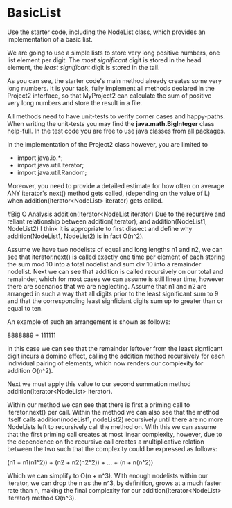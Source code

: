# BasicList
Use the starter code, including the NodeList class, 
which provides an implementation of a basic list.

We are going to use a simple lists to store very long positive numbers, one list element per digit. 
The _most significant_ digit is stored in the head element, the _least significant_ digit is stored in the tail.

As you can see, the starter code's main method already creates some very long numbers.
It is your task, fully implement all methods declared in the Project2 interface, 
so that MyProject2 can calculate the sum of positive very long numbers and store the result in a file.

All methods need to have unit-tests to verify corner cases and happy-paths.
When writing the unit-tests you may find the **java.math.BigInteger** class help-full. 
In the test code you are free to use java classes from all packages.

In the implementation of the Project2 class however, you are limited to

* import java.io.*; 
* import java.util.Iterator; 
* import java.util.Random; 

Moreover, you need to provide a detailed estimate for how often on average ANY iterator's next() method gets called, 
(depending on the value of L) when addition(Iterator<NodeList<Integer>> iterator) gets called.

#Big O Analysis addition(Iterator<NodeList<Integer> iterator)
Due to the recursive and reliant relationship between addition(Iterator), and addition(NodeList1, NodeList2) I think it is appropriate to first dissect and define why 
addition(NodeList1, NodeList2) is in fact O(n^2).

Assume we have two nodelists of equal and long lengths n1 and n2, we can see that iterator.next() is called exactly one time per element of each storing the sum mod 10 into a total nodelist and sum div 10 into a remainder nodelist.  Next we can see that addition is called recursively on our total and remainder, which for most cases we can assume is still linear time, however there are scenarios that we are neglecting. Assume that n1 and n2 are arranged in such a way that all digits prior to the least significant sum to 9 and that the corresponding least signficiant digits sum up to greater than or equal to ten. 

An example of such an arrangement is shown as follows: 

8888889 + 111111

In this case we can see that the remainder leftover from the least signficant digit incurs a domino effect, calling the addition method recursively for each individual pairing of elements, which now renders our complexity for addition O(n^2).

Next we must apply this value to our second summation method addition(Iterator<NodeList<Integer>> iterator).

Within our method we can see that there is first a priming call to iterator.next() per call. Within the method we can also see that the method itself calls addition(nodeList1, nodeList2) recursively until there are no more NodeLists left to recursively call the method on. With this we can assume that the first priming call creates at most linear complexity, however, due to the dependence on the recursive call creates a multiplicative relation between the two such that the complexity could be expressed as follows:

(n1 + n1(n1^2)) + (n2 + n2(n2^2)) + ... + (n + n(n^2)) 

Which we can simplify to O(n + n^3). With enough nodelists within our iterator, we can drop the n as the n^3, by definition, grows at a much faster rate than n, making the final complexity for our 
addition(Iterator<NodeList<Integer>> iterator) method O(n^3).  
